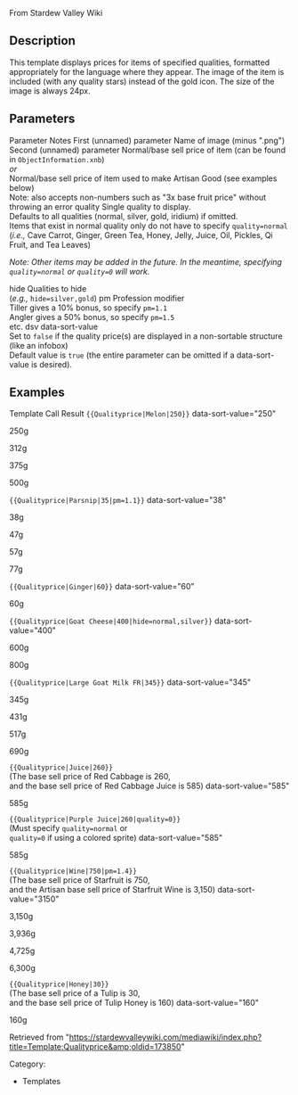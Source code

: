 From Stardew Valley Wiki

## Description

This template displays prices for items of specified qualities, formatted appropriately for the language where they appear. The image of the item is included (with any quality stars) instead of the gold icon. The size of the image is always 24px.

## Parameters

Parameter Notes First (unnamed) parameter Name of image (minus ".png") Second (unnamed) parameter Normal/base sell price of item (can be found in `ObjectInformation.xnb`)  
*or*  
Normal/base sell price of item used to make Artisan Good (see examples below)  
Note: also accepts non-numbers such as "3x base fruit price" without throwing an error quality Single quality to display.  
Defaults to all qualities (normal, silver, gold, iridium) if omitted.  
Items that exist in normal quality only do not have to specify `quality=normal` (*i.e.,* Cave Carrot, Ginger, Green Tea, Honey, Jelly, Juice, Oil, Pickles, Qi Fruit, and Tea Leaves)

*Note: Other items may be added in the future. In the meantime, specifying `quality=normal` or `quality=0` will work.*

hide Qualities to hide  
(*e.g.,* `hide=silver,gold`) pm Profession modifier  
Tiller gives a 10% bonus, so specify `pm=1.1`  
Angler gives a 50% bonus, so specify `pm=1.5`  
etc. dsv data-sort-value  
Set to `false` if the quality price(s) are displayed in a non-sortable structure (like an infobox)  
Default value is `true` (the entire parameter can be omitted if a data-sort-value is desired).

## Examples

Template Call Result `{{Qualityprice|Melon|250}}` data-sort-value="250"

250g

312g

375g

500g

`{{Qualityprice|Parsnip|35|pm=1.1}}` data-sort-value="38"

38g

47g

57g

77g

`{{Qualityprice|Ginger|60}}` data-sort-value="60"

60g

`{{Qualityprice|Goat Cheese|400|hide=normal,silver}}` data-sort-value="400"

600g

800g

`{{Qualityprice|Large Goat Milk FR|345}}` data-sort-value="345"

345g

431g

517g

690g

`{{Qualityprice|Juice|260}}`  
(The base sell price of Red Cabbage is 260,  
and the base sell price of Red Cabbage Juice is 585) data-sort-value="585"

585g

`{{Qualityprice|Purple Juice|260|quality=0}}`  
(Must specify `quality=normal` or  
`quality=0` if using a colored sprite) data-sort-value="585"

585g

`{{Qualityprice|Wine|750|pm=1.4}}`  
(The base sell price of Starfruit is 750,  
and the Artisan base sell price of Starfruit Wine is 3,150) data-sort-value="3150"

3,150g

3,936g

4,725g

6,300g

`{{Qualityprice|Honey|30}}`  
(The base sell price of a Tulip is 30,  
and the base sell price of Tulip Honey is 160) data-sort-value="160"

160g

Retrieved from "https://stardewvalleywiki.com/mediawiki/index.php?title=Template:Qualityprice&amp;oldid=173850"

Category:

- Templates